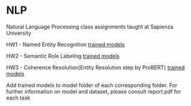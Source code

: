 # NLP
Natural Language Processing class assignments taught at Sapienza University

HW1 - Named Entity Recognition [trained models](https://drive.google.com/drive/folders/1DFHWkWr2QcS-Xe4EGaheQN0RAj9w-DDU?usp=drive_link)

HW2 - Semantic Role Labeling [trained models](https://drive.google.com/drive/folders/1P_HbdR19t4K_SqxzcQmayuQebfxIo6l0?usp=sharing)

HW3 - Coherence Resolution(Entity Resolution step by ProBERT) [trained models](https://drive.google.com/drive/folders/1eBvS31jhIJmbqe04VA2QX_wlvnNVFA-5?usp=sharing)

Add trained models to model folder of each corresponding folder.
For further information on model and dataset, please consult report.pdf for each task
